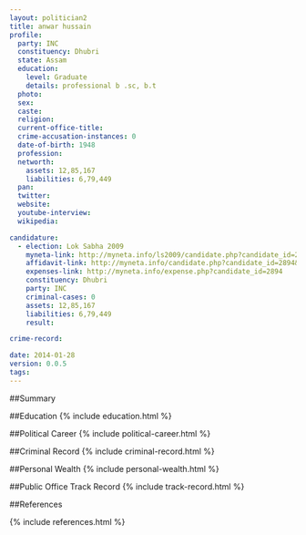 ```yaml
---
layout: politician2
title: anwar hussain
profile: 
  party: INC
  constituency: Dhubri
  state: Assam
  education: 
    level: Graduate
    details: professional b .sc, b.t
  photo: 
  sex: 
  caste: 
  religion: 
  current-office-title: 
  crime-accusation-instances: 0
  date-of-birth: 1948
  profession: 
  networth: 
    assets: 12,85,167
    liabilities: 6,79,449
  pan: 
  twitter: 
  website: 
  youtube-interview: 
  wikipedia: 

candidature: 
  - election: Lok Sabha 2009
    myneta-link: http://myneta.info/ls2009/candidate.php?candidate_id=2894
    affidavit-link: http://myneta.info/candidate.php?candidate_id=2894&scan=original
    expenses-link: http://myneta.info/expense.php?candidate_id=2894
    constituency: Dhubri 
    party: INC
    criminal-cases: 0
    assets: 12,85,167
    liabilities: 6,79,449
    result:  

crime-record: 

date: 2014-01-28
version: 0.0.5
tags: 
---
```

##Summary


##Education
{% include education.html %}


##Political Career
{% include political-career.html %}


##Criminal Record
{% include criminal-record.html %}


##Personal Wealth
{% include personal-wealth.html %}


##Public Office Track Record
{% include track-record.html %}


##References


{% include references.html %}